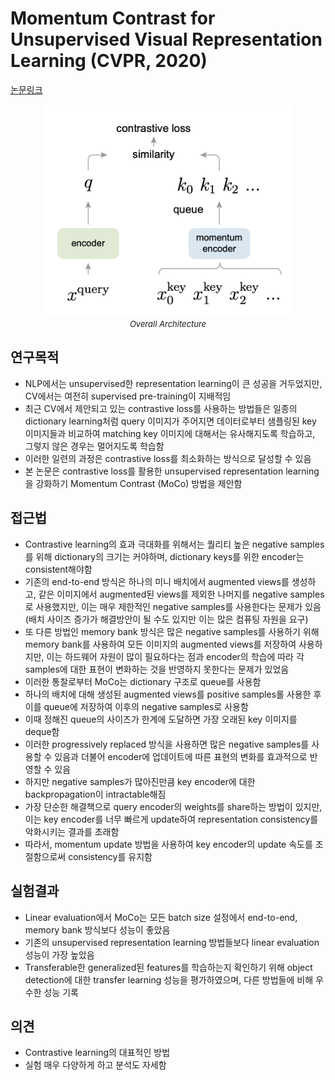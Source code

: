 # Momentum Contrast for Unsupervised Visual Representation Learning (CVPR, 2020)

[논문링크](https://openaccess.thecvf.com/content_CVPR_2020/html/He_Momentum_Contrast_for_Unsupervised_Visual_Representation_Learning_CVPR_2020_paper.html)

<p align="center">
    <img width="400" alt='fig1' src="./img/05_07_01.png?raw=true"></br>
    <em><font size=2>Overall Architecture</font></em>
</p>

## 연구목적
- NLP에서는 unsupervised한 representation learning이 큰 성공을 거두었지만, CV에서는 여전히 supervised pre-training이 지배적임
- 최근 CV에서 제안되고 있는 contrastive loss를 사용하는 방법들은 일종의 dictionary learning처럼 query 이미지가 주어지면 데이터로부터 샘플링된 key 이미지들과 비교하여 matching key 이미지에 대해서는 유사해지도록 학습하고, 그렇지 않은 경우는 멀어지도록 학습함
- 이러한 일련의 과정은 contrastive loss를 최소화하는 방식으로 달성할 수 있음
- 본 논문은 contrastive loss를 활용한 unsupervised representation learning을 강화하기 Momentum Contrast (MoCo) 방법을 제안함
  
## 접근법
- Contrastive learning의 효과 극대화를 위해서는 퀄리티 높은 negative samples를 위해 dictionary의 크기는 커야하며, dictionary keys를 위한 encoder는 consistent해야함
- 기존의 end-to-end 방식은 하나의 미니 배치에서 augmented views를 생성하고, 같은 이미지에서 augmented된 views를 제외한 나머지를 negative samples로 사용했지만, 이는 매우 제한적인 negative samples를 사용한다는 문제가 있음 (배치 사이즈 증가가 해결방안이 될 수도 있지만 이는 많은 컴퓨팅 자원을 요구)
- 또 다른 방법인 memory bank 방식은 많은 negative samples를 사용하기 위해 memory bank를 사용하여 모든 이미지의 augmented views를 저장하여 사용하지만, 이는 하드웨어 자원이 많이 필요하다는 점과 encoder의 학습에 따라 각 samples에 대한 표현이 변화하는 것을 반영하지 못한다는 문제가 있었음
- 이러한 통찰로부터 MoCo는 dictionary 구조로 queue를 사용함
- 하나의 배치에 대해 생성된 augmented views를 positive samples롤 사용한 후 이를 queue에 저장하여 이후의 negative samples로 사용함
- 이때 정해진 queue의 사이즈가 한계에 도달하면 가장 오래된 key 이미지를 deque함
- 이러한 progressively replaced 방식을 사용하면 많은 negative samples를 사용할 수 있음과 더불어 encoder에 업데이트에 따른 표현의 변화를 효과적으로 반영할 수 있음
- 하지만 negative samples가 많아진만큼 key encoder에 대한 backpropagation이 intractable해짐
- 가장 단순한 해결책으로 query encoder의 weights를 share하는 방법이 있지만, 이는 key encoder를 너무 빠르게 update하여 representation consistency를 악화시키는 결과를 초래함
- 따라서, momentum update 방법을 사용하여 key encoder의 update 속도를 조절함으로써 consistency를 유지함

## 실험결과
- Linear evaluation에서 MoCo는 모든 batch size 설정에서 end-to-end, memory bank 방식보다 성능이 좋았음
- 기존의 unsupervised representation learning 방법들보다 linear evaluation 성능이 가장 높았음
- Transferable한 generalized된 features를 학습하는지 확인하기 위해 object detection에 대한 transfer learning 성능을 평가하였으며, 다른 방법들에 비해 우수한 성능 기록

## 의견
- Contrastive learning의 대표적인 방법
- 실험 매우 다양하게 하고 분석도 자세함